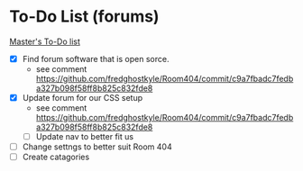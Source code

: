 To-Do List (forums)
=======
[Master's To-Do list](https://github.com/fredghostkyle/Room404/blob/master/todo.md)

- [x] Find forum software that is open sorce. 
    - see comment https://github.com/fredghostkyle/Room404/commit/c9a7fbadc7fedba327b098f58ff8b825c832fde8
- [x] Update forum for our CSS setup
    - see comment https://github.com/fredghostkyle/Room404/commit/c9a7fbadc7fedba327b098f58ff8b825c832fde8
    - [ ] Update nav to better fit us
- [ ] Change settngs to better suit Room 404
- [ ] Create catagories
